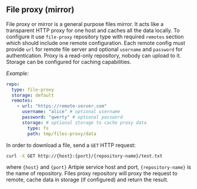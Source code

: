 ## File proxy (mirror)

File proxy or mirror is a general purpose files mirror. It acts like a transparent HTTP proxy for one host
and caches all the data locally. To configure it use `file-proxy` repository type with required `remotes` section which should include
one remote configuration. Each remote config must provide `url` for remote file server and optional `username` and `password` for authentication.
Proxy is a read-only repository, nobody can upload to it. Storage can be configured for
caching capabilities.

*Example:*
```yaml
repo:
  type: file-proxy
  storage: default
  remotes:
    - url: "https://remote-server.com"
      username: "alice" # optional username
      password: "qwerty" # optional password
      storage: # optional storage to cache proxy data
        type: fs
        path: tmp/files-proxy/data
```

In order to download a file, send a `GET` HTTP request:

```bash
curl -X GET http://{host}:{port}/{repository-name}/test.txt
```
where `{host}` and `{port}` Artipie service host and port, `{repository-name}`
is the name of repository. Files proxy repository will proxy the request to remote, cache data in
storage (if configured) and return the result.
